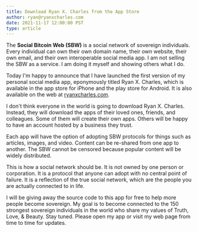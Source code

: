 ```yaml
---
title: Download Ryan X. Charles from the App Store
author: ryan@ryanxcharles.com
date: 2021-11-17 12:00:00 PST
type: article
---
```


The **Social Bitcoin Web (SBW)** is a social network of sovereign individuals. Every individual can own their own domain name, their own website, their own email, and their own interoperable social media app. I am not selling the SBW as a service. I am doing it myself and showing others what I do.

Today I'm happy to announce that I have launched the first version of my personal social media app, eponymously titled Ryan X. Charles, which is available in the app store for iPhone and the play store for Android. It is also available on the web at [ryanxcharles.com](https://www.ryanxcharles.com).

I don't think everyone in the world is going to download Ryan X. Charles. Instead, they will download the apps of their loved ones, friends, and colleagues. Some of them will create their own apps. Others will be happy to have an account hosted by a business they trust.

Each app will have the option of adopting SBW protocols for things such as articles, images, and video. Content can be re-shared from one app to another. The SBW cannot be censored because popular content will be widely distributed.

This is how a social network should be. It is not owned by one person or corporation. It is a protocol that anyone can adopt with no central point of failure. It is a reflection of the true social network, which are the people you are actually connected to in life.

I will be giving away the source code to this app for free to help more people become sovereign. My goal is to become connected to the 150 strongest sovereign individuals in the world who share my values of Truth, Love, & Beauty. Stay tuned. Please open my app or visit my web page from time to time for updates.
